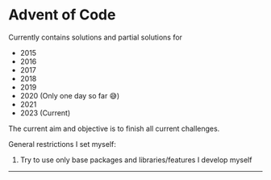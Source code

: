 # Advent of Code

Currently contains solutions and partial solutions for
 - 2015
 - 2016
 - 2017
 - 2018
 - 2019
 - 2020 (Only one day so far :sweat_smile:)
 - 2021
 - 2023 (Current)

The current aim and objective is to finish all current challenges.

General restrictions I set myself:
 1. Try to use only base packages and libraries/features I develop myself

---

